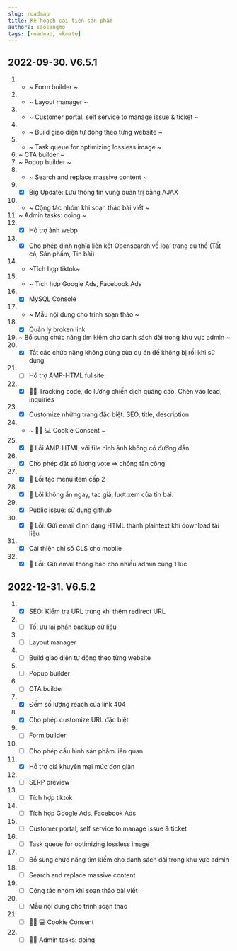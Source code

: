 ```yaml
---
slug: roadmap
title: Kế hoạch cải tiến sản phẩm
authors: saosangmo
tags: [roadmap, mkmate]
---
```

## 2022-09-30. V6.5.1
1. - ~ Form builder ~
2. - ~ Layout manager ~
3. - ~ Customer portal, self service to manage issue & ticket ~
4. - ~ Build giao diện tự động theo từng website ~
5. - ~ Task queue for optimizing lossless image ~
6. ~ CTA builder ~
7. ~ Popup builder ~
8. - ~ Search and replace massive content ~
9. - [x] Big Update: Lưu thông tin vùng quản trị bằng AJAX
10. - ~ Cộng tác nhóm khi soạn thảo bài viết ~
11. ~ Admin tasks: doing ~
12. - [x] Hỗ trợ ảnh webp
13. - [x] Cho phép định nghĩa liên kết Opensearch về loại trang cụ thể (Tất cả, Sản phẩm, Tin bài)
14. - ~Tích hợp tiktok~
15. - ~ Tích hợp Google Ads, Facebook Ads
16. - [x] MySQL Console
17. - ~ Mẫu nội dung cho trình soạn thảo ~
18. - [x] Quản lý broken link
19. ~ Bổ sung chức năng tìm kiếm cho danh sách dài trong khu vực admin ~
20. - [x] Tắt các chức năng không dùng của dự án để không bị rối khi sử dụng
21. - [ ] Hỗ trợ AMP-HTML fullsite
22. - [x] 🥷🏽 Tracking code, đo lường chiến dịch quảng cáo. Chèn vào lead, inquiries
23. - [x] Customize những trang đặc biệt: SEO, title, description
24. - ~ 🥷🏽 💻 Cookie Consent ~
25. - [x] 🐞 Lỗi AMP-HTML với file hình ảnh không có đường dẫn
26. - [x] Cho phép đặt số lượng vote => chống tấn công
27. - [x] 🐞 Lỗi tạo menu item cấp 2
28. - [x] 🐞 Lỗi không ẩn ngày, tác giả, lượt xem của tin bài.
29. - [x] Public issue: sử dụng github
30. - [x] 🐞 Lỗi: Gửi email định dạng HTML thành plaintext khi download tài liệu
31. - [x] Cải thiện chỉ số CLS cho mobile
32. - [x] 🐞 Lỗi: Gửi email thông báo cho nhiều admin cùng 1 lúc

## 2022-12-31. V6.5.2
1. - [x] SEO: Kiểm tra URL trùng khi thêm redirect URL
2. - [ ] Tối ưu lại phần backup dữ liệu
3. - [ ] Layout manager
4. - [ ] Build giao diện tự động theo từng website
5. - [ ] Popup builder
6. - [ ] CTA builder
7. - [x] Đếm số lượng reach của link 404
8. - [x] Cho phép customize URL đặc biệt
9. - [ ] Form builder
10. - [ ] Cho phép cấu hình sản phẩm liên quan
11. - [x] Hỗ trợ giá khuyến mại mức đơn giản
12. - [ ] SERP preview
13. - [ ] Tích hợp tiktok
14. - [ ] Tích hợp Google Ads, Facebook Ads
15. - [ ] Customer portal, self service to manage issue & ticket
16. - [ ] Task queue for optimizing lossless image
17. - [ ] Bổ sung chức năng tìm kiếm cho danh sách dài trong khu vực admin
18. - [ ] Search and replace massive content
19. - [ ] Cộng tác nhóm khi soạn thảo bài viết
20. - [ ] Mẫu nội dung cho trình soạn thảo
21. - [ ] 🥷🏽 💻 Cookie Consent
22. - [ ] 🏊‍♂️ Admin tasks: doing

